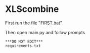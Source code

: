 # XLScombine

First run the file "FIRST.bat"

Then open main.py and follow prompts



	***DO NOT EDIT***
	requirements.txt
